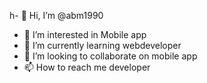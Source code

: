 h- 👋 Hi, I’m @abm1990
- 👀 I’m interested in Mobile app
- 🌱 I’m currently learning webdeveloper
- 💞️ I’m looking to collaborate on mobile app
- 📫 How to reach me developer
  <!---
abm1990/abm1990 is a ✨ special ✨ repository because its `README.md` (this file) appears on your GitHub profile.
You can click the Preview link to take a look at your changes.
--->



